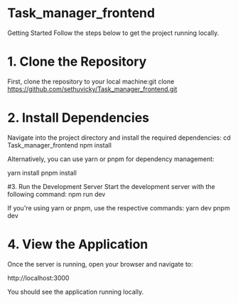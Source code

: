 # Task_manager_frontend
 Getting Started
Follow the steps below to get the project running locally.

# 1. Clone the Repository
First, clone the repository to your local machine:git clone https://github.com/sethuvicky/Task_manager_frontend.git

# 2. Install Dependencies
Navigate into the project directory and install the required dependencies:
cd Task_manager_frontend
npm install

Alternatively, you can use yarn or pnpm for dependency management:

yarn install
pnpm install

#3. Run the Development Server
Start the development server with the following command:
npm run dev

If you're using yarn or pnpm, use the respective commands:
yarn dev
pnpm dev

# 4. View the Application
Once the server is running, open your browser and navigate to:

http://localhost:3000

You should see the application running locally.


